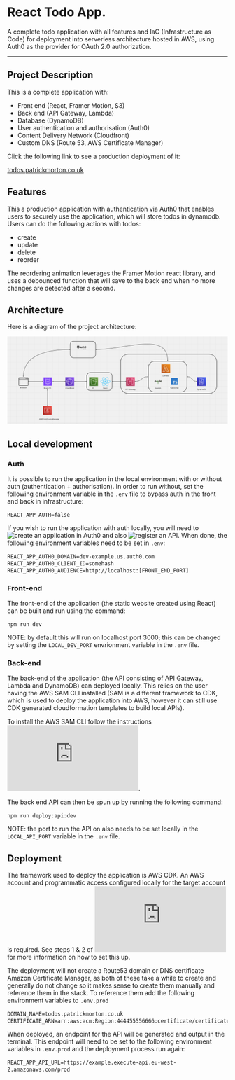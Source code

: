 # React Todo App.

A complete todo application with all features and IaC (Infrastructure as Code) for deployment into serverless architecture hosted in AWS, using Auth0 as the provider for OAuth 2.0 authorization.

---

## Project Description

This is a complete application with:

- Front end (React, Framer Motion, S3)
- Back end (API Gateway, Lambda)
- Database (DynamoDB)
- User authentication and authorisation (Auth0)
- Content Delivery Network (Cloudfront)
- Custom DNS (Route 53, AWS Certificate Manager)

Click the following link to see a production deployment of it:

[todos.patrickmorton.co.uk](https://todos.patrickmorton.co.uk)

## Features

This a production application with authentication via Auth0 that enables users to securely use the application, which will store todos in dynamodb. Users can do the following actions with todos:

- create
- update
- delete
- reorder

The reordering animation leverages the Framer Motion react library, and uses a debounced function that will save to the back end when no more changes are detected after a second.

## Architecture

Here is a diagram of the project architecture:

![](./architecture.png)

## Local development

### Auth

It is possible to run the application in the local environment with or without auth (authentication + authorisation). In order to run without, set the following environment variable in the `.env` file to bypass auth in the front and back in infrastructure:

```
REACT_APP_AUTH=false
```

If you wish to run the application with auth locally, you will need to ![create an application in Auth0](https://auth0.com/docs/get-started/auth0-overview/create-applications) and also ![register an API](https://auth0.com/docs/get-started/auth0-overview/set-up-apis). When done, the following environment variables need to be set in `.env`:

```
REACT_APP_AUTH0_DOMAIN=dev-example.us.auth0.com
REACT_APP_AUTH0_CLIENT_ID=somehash
REACT_APP_AUTH0_AUDIENCE=http://localhost:[FRONT_END_PORT]
```

### Front-end

The front-end of the application (the static website created using React) can be built and run using the command:

```
npm run dev
```

NOTE: by default this will run on localhost port 3000; this can be changed by setting the `LOCAL_DEV_PORT` envrionment variable in the `.env` file.

### Back-end

The back-end of the application (the API consisting of API Gateway, Lambda and DynamoDB) can deployed locally. This relies on the user having the AWS SAM CLI installed (SAM is a different framework to CDK, which is used to deploy the application into AWS, however it can still use CDK generated cloudformation templates to build local APIs). 

To install the AWS SAM CLI follow the instructions ![here](https://docs.aws.amazon.com/serverless-application-model/latest/developerguide/install-sam-cli.html).


The back end API can then be spun up by running the following command:

```
npm run deploy:api:dev
```

NOTE: the port to run the API on also needs to be set locally in the `LOCAL_API_PORT` variable in the `.env` file. 

## Deployment

The framework used to deploy the application is AWS CDK. An AWS account and programmatic access configured locally for the target account is required. See steps 1 & 2 of ![this guide](https://docs.aws.amazon.com/cdk/v2/guide/getting_started.html#getting_started_auth) for more information on how to set this up. 

The deployment will not create a Route53 domain or DNS certificate Amazon Certificate Manager, as both of these take a while to create and generally do not change so it makes sense to create them manually and reference them in the stack. To reference them add the following environment variables to `.env.prod`

```
DOMAIN_NAME=todos.patrickmorton.co.uk
CERTIFICATE_ARN=arn:aws:acm:Region:444455556666:certificate/certificate_ID
```

When deployed, an endpoint for the API will be generated and output in the terminal. This endpoint will need to be set to the following environment variables in `.env.prod` and the deployment process run again:

```
REACT_APP_API_URL=https://example.execute-api.eu-west-2.amazonaws.com/prod
```